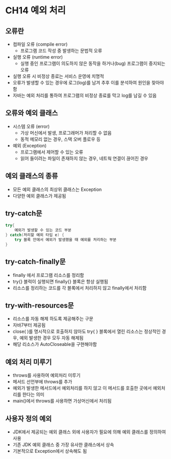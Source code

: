 # CH14 예외 처리

## 오류란
- 컴파일 오류 (compile error)
    - 프로그램 코드 작성 중 발생하는 문법적 오류
- 실행 오류 (runtime error)
    - 실행 중인 프로그램이 의도하지 않은 동작을 하거나(bug) 프로그램이 중지되는 오류
- 실행 오류 시 비정상 종료는 서비스 운영에 치명적
- 오류가 발생할 수 있는 경우에 로그(log)를 남겨 추후 이를 분석하여 원인을 찾아야 함
- 자바는 예외 처리를 통하여 프로그램의 비정상 종료를 막고 log를 남길 수 있음

## 오류와 예외 클래스
- 시스템 오류 (error)
    - 가상 머신에서 발생, 프로그래머가 처리할 수 없음
    - 동적 메모리 없는 경우, 스택 오버 플로우 등
- 예외 (Exception)
    - 프로그램에서 제어할 수 있는 오류
    - 읽어 들이려는 파일이 존재하지 않는 경우, 네트웍 연결이 끊어진 경우

## 예외 클래스의 종류
- 모든 예외 클래스의 최상위 클래스는 Exception
- 다양한 예외 클래스가 제공됨

## try-catch문
```java
try{
    예외가 발생할 수 있는 코드 부분
} catch(처리할 예외 타입 e) {
    try 블록 안에서 예외가 발생했을 때 예외를 처리하는 부분
}
```
## try-catch-finally문
- finally 에서 프로그램 리소스를 정리함
- try{} 블럭이 실행되면 finally{} 블록은 항상 실행됨
- 리소스를 정리하는 코드를 각 블록에서 처리하지 않고 finally에서 처리함

## try-with-resources문
- 리소스를 자동 해제 하도록 제공해주는 구문
- 자바7부터 제공됨
- close( )를 명시적으로 호출하지 않아도 try{ } 블록에서 열린 리소스는 정상적인 경우, 예외 발생한 경우 모두 자동 해제됨
- 해당 리소스가 AutoCloseable을 구현해야함

## 예외 처리 미루기
- throws를 사용하여 예외처리 미루기
- 메서드 선언부에 throws를 추가
- 예외가 발생한 메서드에서 예외처리를 하지 않고 이 메서드를 호출한 곳에서 예외처리를 한다는 의미
- main()에서 throws를 사용하면 가상머신에서 처리됨

## 사용자 정의 예외
- JDK에서 제공되는 예외 클래스 외에 사용자가 필요에 의해 예외 클래스를 정의하여 사용
- 기존 JDK 예외 클래스 중 가장 유사한 클래스에서 상속
- 기본적으로 Exception에서 상속해도 됨
